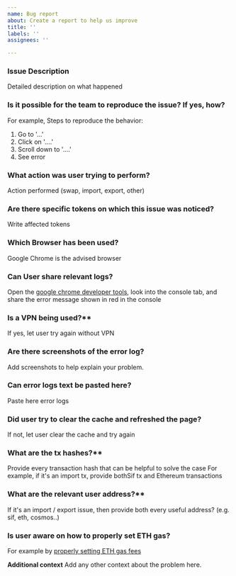 ```yaml
---
name: Bug report
about: Create a report to help us improve
title: ''
labels: ''
assignees: ''

---
```


### Issue Description
Detailed description on what happened

### Is it possible for the team to reproduce the issue? If yes, how?
For example,
Steps to reproduce the behavior:
1. Go to '...'
2. Click on '....'
3. Scroll down to '....'
4. See error


### What action was user trying to perform?
Action performed (swap, import, export, other)

### Are there specific tokens on which this issue was noticed?
Write affected tokens

### Which Browser has been used?
Google Chrome is the advised browser

### Can User share relevant logs?
Open the [google chrome developer tools](https://balsamiq.com/support/faqs/browserconsole/#google-chrome), look into the console tab, and share the error message shown in red in the console

### Is a VPN being used?**
If yes, let user try again without VPN

### Are there screenshots of the error log?
Add screenshots to help explain your problem.

### Can error logs text be pasted here?
Paste here error logs

### Did user try to clear the cache and refreshed the page?
If not, let user clear the cache and try again

### What are the tx hashes?** 
Provide every transaction hash that can be helpful to solve the case
For example, if it's an import tx, provide bothSif tx and Ethereum transactions

### What are the relevant user address?** 
If it's an import / export issue, then provide both every useful address? (e.g. sif, eth, cosmos..)

### Is user aware on how to properly set ETH gas?
For example by [properly setting ETH gas fees](https://metamask.zendesk.com/hc/en-us/articles/4404600179227-User-Guide-Gas)

**Additional context**
Add any other context about the problem here.
